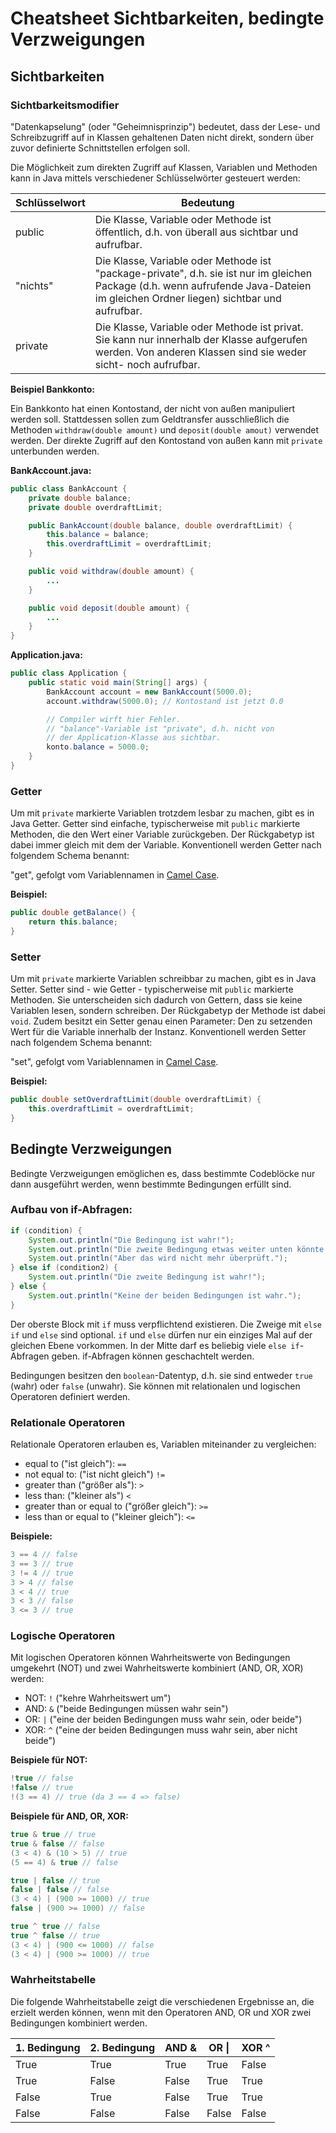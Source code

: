 # Cheatsheet Sichtbarkeiten, bedingte Verzweigungen
## Sichtbarkeiten
### Sichtbarkeitsmodifier

"Datenkapselung" (oder "Geheimnisprinzip") bedeutet, dass der Lese- und Schreibzugriff auf in Klassen gehaltenen Daten nicht direkt, sondern über zuvor definierte Schnittstellen erfolgen soll.

Die Möglichkeit zum direkten Zugriff auf Klassen, Variablen und Methoden kann in Java mittels verschiedener Schlüsselwörter gesteuert werden:

| Schlüsselwort | Bedeutung                                                                                                                                                                           |
|---------------|-------------------------------------------------------------------------------------------------------------------------------------------------------------------------------------|
| public        | Die Klasse, Variable oder Methode ist öffentlich, d.h. von überall aus sichtbar und aufrufbar.                                                                                      |
| "nichts"      | Die Klasse, Variable oder Methode ist "package-private", d.h. sie ist nur im gleichen Package (d.h. wenn aufrufende Java-Dateien im gleichen Ordner liegen) sichtbar und aufrufbar. |
| private       | Die Klasse, Variable oder Methode ist privat. Sie kann nur innerhalb der Klasse aufgerufen werden. Von anderen Klassen sind sie weder sicht- noch aufrufbar.                        |

**Beispiel Bankkonto:**

Ein Bankkonto hat einen Kontostand, der nicht von außen manipuliert werden soll. Stattdessen sollen zum Geldtransfer ausschließlich die Methoden `withdraw(double amount)` und `deposit(double amout)` verwendet werden. Der direkte Zugriff auf den Kontostand von außen kann mit `private` unterbunden werden.

**BankAccount.java:**
```java
public class BankAccount {
    private double balance;
    private double overdraftLimit;

    public BankAccount(double balance, double overdraftLimit) {
        this.balance = balance;
        this.overdraftLimit = overdraftLimit;
    }

    public void withdraw(double amount) {
        ...
    }

    public void deposit(double amount) {
        ...
    }
}
```
**Application.java:**
```java
public class Application {
    public static void main(String[] args) {
        BankAccount account = new BankAccount(5000.0);
        account.withdraw(5000.0); // Kontostand ist jetzt 0.0

        // Compiler wirft hier Fehler.
        // "balance"-Variable ist "private", d.h. nicht von
        // der Application-Klasse aus sichtbar.
        konto.balance = 5000.0; 
    }
}
```

### Getter
Um mit `private` markierte Variablen trotzdem lesbar zu machen, gibt es in Java Getter. Getter sind einfache, typischerweise mit `public` markierte Methoden, die den Wert einer Variable zurückgeben. Der Rückgabetyp ist dabei immer gleich mit dem der Variable. Konventionell werden Getter nach folgendem Schema benannt: 

"get", gefolgt vom Variablennamen in [Camel Case](https://de.wikipedia.org/wiki/Binnenmajuskel).

**Beispiel:**

```java
public double getBalance() {
    return this.balance;
}
```

### Setter
Um mit `private` markierte Variablen schreibbar zu machen, gibt es in Java Setter. Setter sind - wie Getter - typischerweise mit `public` markierte Methoden. Sie unterscheiden sich dadurch von Gettern, dass sie keine Variablen lesen, sondern schreiben. Der Rückgabetyp der Methode ist dabei `void`. Zudem besitzt ein Setter genau einen Parameter: Den zu setzenden Wert für die Variable innerhalb der Instanz. Konventionell werden Setter nach folgendem Schema benannt: 

"set", gefolgt vom Variablennamen in [Camel Case](https://de.wikipedia.org/wiki/Binnenmajuskel).

**Beispiel:**

```java
public double setOverdraftLimit(double overdraftLimit) {
    this.overdraftLimit = overdraftLimit;
}
```

## Bedingte Verzweigungen
Bedingte Verzweigungen emöglichen es, dass bestimmte Codeblöcke nur dann ausgeführt werden, wenn bestimmte Bedingungen erfüllt sind.

### Aufbau von if-Abfragen:
```java
if (condition) {
    System.out.println("Die Bedingung ist wahr!");
    System.out.println("Die zweite Bedingung etwas weiter unten könnte es auch sein.");
    System.out.println("Aber das wird nicht mehr überprüft.");
} else if (condition2) {
    System.out.println("Die zweite Bedingung ist wahr!");
} else {
    System.out.println("Keine der beiden Bedingungen ist wahr.");
}
```

Der oberste Block mit `if` muss verpflichtend existieren. Die Zweige mit `else if` und `else` sind optional. `if` und `else` dürfen nur ein einziges Mal auf der gleichen Ebene vorkommen. In der Mitte darf es beliebig viele `else if`-Abfragen geben. if-Abfragen können geschachtelt werden.

Bedingungen besitzen den `boolean`-Datentyp, d.h. sie sind entweder `true` (wahr) oder `false` (unwahr). Sie können mit relationalen und logischen Operatoren definiert werden.

### Relationale Operatoren
Relationale Operatoren erlauben es, Variablen miteinander zu vergleichen:

* equal to ("ist gleich"): ```==```
* not equal to: ("ist nicht gleich") ```!=```
* greater than ("größer als"): ```>```
* less than: ("kleiner als") ```<```
* greater than or equal to ("größer gleich"): ```>=```
* less than or equal to ("kleiner gleich"): ```<=```

**Beispiele:**
```java
3 == 4 // false
3 == 3 // true
3 != 4 // true
3 > 4 // false
3 < 4 // true
3 < 3 // false
3 <= 3 // true
```

### Logische Operatoren
Mit logischen Operatoren können Wahrheitswerte von Bedingungen umgekehrt (NOT) und zwei Wahrheitswerte kombiniert (AND, OR, XOR) werden:

* NOT: ```!``` ("kehre Wahrheitswert um")
* AND: ```&``` ("beide Bedingungen müssen wahr sein")
* OR:  ```|``` ("eine der beiden Bedingungen muss wahr sein, oder beide")
* XOR: ```^``` ("eine der beiden Bedingungen muss wahr sein, aber nicht beide")

**Beispiele für NOT:**
```java
!true // false
!false // true
!(3 == 4) // true (da 3 == 4 => false)
```

**Beispiele für AND, OR, XOR:**
```java
true & true // true
true & false // false
(3 < 4) & (10 > 5) // true
(5 == 4) & true // false

true | false // true
false | false // false
(3 < 4) | (900 >= 1000) // true
false | (900 >= 1000) // false

true ^ true // false
true ^ false // true
(3 < 4) | (900 <= 1000) // false
(3 < 4) | (900 >= 1000) // true
```

### Wahrheitstabelle
Die folgende Wahrheitstabelle zeigt die verschiedenen Ergebnisse an, die erzielt werden können, wenn mit den Operatoren AND, OR und XOR zwei Bedingungen kombiniert werden.

| 1. Bedingung | 2. Bedingung | AND & | OR \| | XOR ^ |
|--------------|--------------|-------|-------|-------|
| True         | True         | True  | True  | False |
| True         | False        | False | True  | True  |
| False        | True         | False | True  | True  |
| False        | False        | False | False | False |

